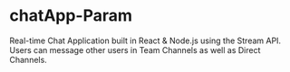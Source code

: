# chatApp-Param
Real-time Chat Application built in React & Node.js using the Stream API.
Users can message other users in Team Channels as well as Direct Channels.
